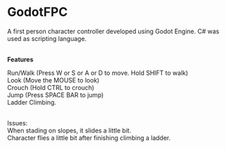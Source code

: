 # GodotFPC
A first person character controller developed using Godot Engine. C# was used as scripting language.
<br />
<br />

**Features**

Run/Walk (Press W or S or A or D to move. Hold SHIFT to walk)<br/>
Look (Move the MOUSE to look)<br/>
Crouch (Hold CTRL to crouch)<br/>
Jump (Press SPACE BAR to jump)<br/>
Ladder Climbing.
<br />
<br />

Issues:<br />
When stading on slopes, it slides a little bit.<br />
Character flies a little bit after finishing climbing a ladder.
